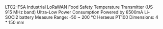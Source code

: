 LTC2-FSA Industrial LoRaWAN Food Safety Temperature Transmitter (US 915 MHz band)
Ultra-Low Power Consumption
Powered by 8500mA Li-SOCI2 battery
Measure Range: -50 ~ 200 °C
Heraeus PT100
Dimensions: 4 * 150 mm
